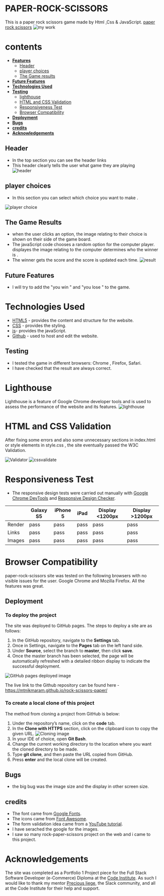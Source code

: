 # PAPER-ROCK-SCISSORS   

This is a paper rock scissors game made by Html ,Css & JavaScript.
 <a href="https://mtnikmaram.github.io/rock-scissors-paper/" target="_blank" rel="noopener">paper rock scissors</a>
 ![my work](assets/images/AmIResponsive.png)

# contents

* [**Features**](<#features>)
  * [Header](<#header>)
  * [player choices](<#player-choices>)
  * [The Game results](<#the-game-results>)
* [**Future Features**](<#future-features>)
* [**Technologies Used**](<#technologies-used>)
* [**Testing**](<#testing>)
  * [lighthouse](<#lighthouse>)
  * [HTML and CSS Validation](<#html-and-css-validation>)
  * [Responsiveness Test](<#responsiveness-test>)
  * [Browser Compatibility](<#browser-compatibility>)
* [**Deployment**](<#deployment>)
* [**Bugs**](<#bugs>)
* [**credits**](<#credits>)
* [**Acknowledgements**](<#acknowledgements>)


## Header

* In the top section you can see the header links 
* This header clearly tells the user what game they are playing  
![header](assets/images/header.png)

## player choices 

* In this section you can select which choice you want to make .

![player choice](assets/images/player-choice.png)

## The Game Results
* when the user clicks an option, the image relating to their choice is shown on their side of the game board.
* The javaScript code chooses a random option for the computer player. displayes the image relating to the computer determines who the winner is .
* The winner gets the score and the score is updated each time.
![result](assets/images/result.png)

## Future Features
* I will try to add the "you win " and "you lose " to the game.

# Technologies Used
* [HTML5](https://html.spec.whatwg.org/) - provides the content and structure for the website.
* [CSS](https://www.w3.org/Style/CSS/Overview.en.html) - provides the styling.
* [js](https://www.w3schools.com/js/)- provides the javaScript.
* [Github](https://github.com/) - used to host and edit the website.

## Testing
* I tested the game in different browsers: Chrome , Firefox, Safari.
* I have checked that the result are always correct.

# Lighthouse

Lighthouse is a feature of Google Chrome developer tools and is used to assess the performance of the website and its features.
![lighthouse](assets/images/lighthouse.png)

# HTML and CSS Validation

After fixing some errors and also some unnecessary sections in index.html or style elements in style.css , the site eventually passed the W3C Validation.

![Validator](assets/images/validator.w3.png)
![cssvalidate](assets/images/css-validator.png)

# Responsiveness Test

* The responsive design tests were carried out manually with [Google Chrome DevTools](https://developer.chrome.com/docs/devtools/) and [Responsive Design Checker](https://www.responsivedesignchecker.com/).

|        | Galaxy S5 | iPhone 5 | iPad |  Display <1200px | Display >1200px |
|--------|-----------|----------|------|------------------|-----------------|
| Render | pass      | pass     | pass | pass             | pass            |
| Links  | pass      | pass     | pass | pass             | pass            |
| Images | pass      | pass     | pass | pass             | pass            |

# Browser Compatibility

paper-rock-scissors site was tested on the following browsers with no visible issues for the user. 
Google Chrome and Mozilla Firefox. All the features was great.

## Deployment

### **To deploy the project**
The site was deployed to GitHub pages. The steps to deploy a site are as follows:
  1. In the GitHub repository, navigate to the **Settings** tab.
  2. Once in Settings, navigate to the **Pages** tab on the left hand side.
  3. Under **Source**, select the branch to **master**, then click **save**.
  4. Once the master branch has been selected, the page will be automatically refreshed with a detailed ribbon display to indicate the successful deployment.

![GitHub pages deployed image](assets/images/github.com_Mtnikmaram_rock-scissors-paper_settings_pages.png)

  The live link to the Github repository can be found here - https://mtnikmaram.github.io/rock-scissors-paper/

### **To create a local clone of this project**
The method from cloning a project from GitHub is below:

1. Under the repository’s name, click on the **code** tab.
2. In the **Clone with HTTPS** section, click on the clipboard icon to copy the given URL.
![Cloning image](assets/images/github.com_Mtnikmaram_rock-scissors-paper.png)
3. In your IDE of choice, open **Git Bash**.
4. Change the current working directory to the location where you want the cloned directory to be made.
5. Type **git clone**, and then paste the URL copied from GitHub.
6. Press **enter** and the local clone will be created.

## Bugs
* the big bug was the image size and the display in other screen size.

## credits
* The font came from [Google Fonts](https://fonts.google.com/).
* The icons came from [Font Awesome](https://fontawesome.com/).
* The form validation idea came from a [YouTube tutorial](https://www.youtube.com/watch?v=fNcJuPIZ2WE).
* I have serached the google for the images.
* I saw so many rock-paper-scissors project on the web and i came to this project.

# Acknowledgements
The site was completed as a Portfolio 1 Project piece for the Full Stack Software Developer (e-Commerce) Diploma at the [Code Institute](https://codeinstitute.net/). As such I would like to thank my mentor [Precious Ijege](https://www.linkedin.com/in/precious-ijege-908a00168/), the Slack community, and all at the Code Institute for their help and support. 

